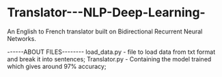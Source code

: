 # Translator---NLP-Deep-Learning-
An English to French translator built on Bidirectional Recurrent Neural Networks.

------ABOUT FILES--------
load_data.py - file to load data from txt format and break it into sentences;
Translator.py - Containing the model trained which gives around 97% accuracy;
